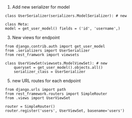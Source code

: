 1. Add new serializer for model
```
class UserSerializer(serializers.ModelSerializer): # new

class Meta:  
model = get_user_model() fields = ('id', 'username',)
```
3. New views for endpoint
```
from django.contrib.auth import get_user_model
from .serializers import UserSerializer
from rest_framwork import viewsets

class UserViewSet(viewsets.ModelViewSet): # new 
	queryset = get_user_model().objects.all() 
	serializer_class = UserSerializer
```
5. new URL routes for each endpoint
```
from django.urls import path
from rest_framework.routers import SimpleRouter
from .views import UserViewSet

router = SimpleRouter()
router.register('users', UserViewSet, basename='users')

```